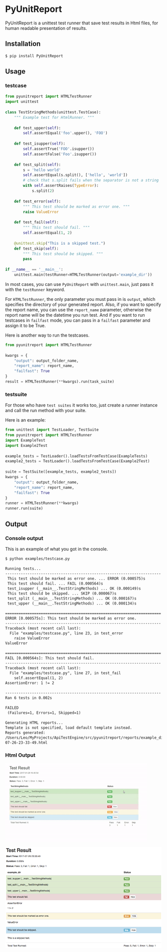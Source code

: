 # PyUnitReport

PyUnitReport is a unittest test runner that save test results in Html files, for human readable presentation of results.

## Installation

```bash
$ pip install PyUnitReport
```

## Usage

### testcase

```python
from pyunitreport import HTMLTestRunner
import unittest

class TestStringMethods(unittest.TestCase):
    """ Example test for HtmlRunner. """

    def test_upper(self):
        self.assertEqual('foo'.upper(), 'FOO')

    def test_isupper(self):
        self.assertTrue('FOO'.isupper())
        self.assertFalse('Foo'.isupper())

    def test_split(self):
        s = 'hello world'
        self.assertEqual(s.split(), ['hello', 'world'])
        # check that s.split fails when the separator is not a string
        with self.assertRaises(TypeError):
            s.split(2)

    def test_error(self):
        """ This test should be marked as error one. """
        raise ValueError

    def test_fail(self):
        """ This test should fail. """
        self.assertEqual(1, 2)

    @unittest.skip("This is a skipped test.")
    def test_skip(self):
        """ This test should be skipped. """
        pass

if __name__ == '__main__':
    unittest.main(testRunner=HTMLTestRunner(output='example_dir'))
```

In most cases, you can use `PyUnitReport` with `unittest.main`, just pass it with the `testRunner` keyword.

For `HTMLTestRunner`, the only parameter you must pass in is `output`, which specifies the directory of your generated report. Also, if you want to specify the report name, you can use the `report_name` parameter, otherwise the report name will be the datetime you run test. And if you want to run testcases in `failfast` mode, you can pass in a `failfast` parameter and assign it to be True.

Here is another way to run the testcases.

```python
from pyunitreport import HTMLTestRunner

kwargs = {
    "output": output_folder_name,
    "report_name": report_name,
    "failfast": True
}
result = HTMLTestRunner(**kwargs).run(task_suite)
```

### testsuite

For those who have `test suites` it works too, just create a runner instance and call the run method with your suite.

Here is an example:

```python
from unittest import TestLoader, TestSuite
from pyunitreport import HTMLTestRunner
import ExampleTest
import Example2Test

example_tests = TestLoader().loadTestsFromTestCase(ExampleTests)
example2_tests = TestLoader().loadTestsFromTestCase(Example2Test)

suite = TestSuite([example_tests, example2_tests])
kwargs = {
    "output": output_folder_name,
    "report_name": report_name,
    "failfast": True
}
runner = HTMLTestRunner(**kwargs)
runner.run(suite)
```

## Output

### Console output

This is an example of what you got in the console.

```text
$ python examples/testcase.py

Running tests...
----------------------------------------------------------------------
 This test should be marked as error one. ... ERROR (0.000575)s
 This test should fail. ... FAIL (0.000564)s
 test_isupper (__main__.TestStringMethods) ... OK (0.000149)s
 This test should be skipped. ... SKIP (0.000067)s
 test_split (__main__.TestStringMethods) ... OK (0.000167)s
 test_upper (__main__.TestStringMethods) ... OK (0.000134)s

======================================================================
ERROR [0.000575s]: This test should be marked as error one.
----------------------------------------------------------------------
Traceback (most recent call last):
  File "examples/testcase.py", line 23, in test_error
    raise ValueError
ValueError

======================================================================
FAIL [0.000564s]: This test should fail.
----------------------------------------------------------------------
Traceback (most recent call last):
  File "examples/testcase.py", line 27, in test_fail
    self.assertEqual(1, 2)
AssertionError: 1 != 2

----------------------------------------------------------------------
Ran 6 tests in 0.002s

FAILED
 (Failures=1, Errors=1, Skipped=1)

Generating HTML reports...
Template is not specified, load default template instead.
Reports generated: /Users/Leo/MyProjects/ApiTestEngine/src/pyunitreport/reports/example_dir/2017-07-26-23-33-49.html
```

### Html Output

![html output](resources/html_output.gif)

![html output](resources/html_output.png)
